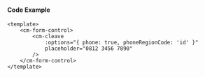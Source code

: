 #### Code Example

```vue
<template>
	<cm-form-control>
		<cm-cleave
			:options="{ phone: true, phoneRegionCode: 'id' }"
			placeholder="0812 3456 7890"
		/>
	</cm-form-control>
</template>
```
